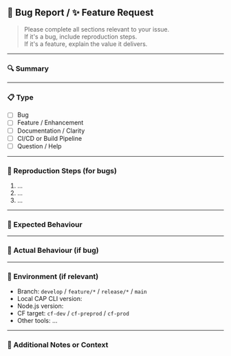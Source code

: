 ## 🐞 Bug Report / ✨ Feature Request

> Please complete all sections relevant to your issue.  
> If it's a bug, include reproduction steps.  
> If it's a feature, explain the value it delivers.

---

### 🔍 Summary

<!-- What is the issue or feature about? -->

---

### 📋 Type

- [ ] Bug
- [ ] Feature / Enhancement
- [ ] Documentation / Clarity
- [ ] CI/CD or Build Pipeline
- [ ] Question / Help

---

### 🧪 Reproduction Steps (for bugs)

<!-- List the steps to reproduce the issue -->

1. ...
2. ...
3. ...

---

### 🧾 Expected Behaviour

<!-- What *should* happen? -->

---

### 🐛 Actual Behaviour (if bug)

<!-- What *did* happen instead? Include logs, errors, screenshots -->

---

### 🌱 Environment (if relevant)

- Branch: `develop` / `feature/*` / `release/*` / `main`
- Local CAP CLI version:
- Node.js version:
- CF target: `cf-dev` / `cf-preprod` / `cf-prod`
- Other tools: ...

---

### 📌 Additional Notes or Context

<!-- Anything else we should know? -->

